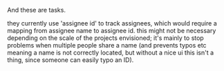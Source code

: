 And these are tasks.

they currently use 'assignee id' to track assignees, which would require
a mapping from assignee name to assignee id. this might not be necessary
depending on the scale of the projects envisioned; it's mainly to stop
problems when multiple people share a name (and prevents typos etc
meaning a name is not correctly located, but without a nice ui this isn't a 
thing, since someone can easily typo an ID).
